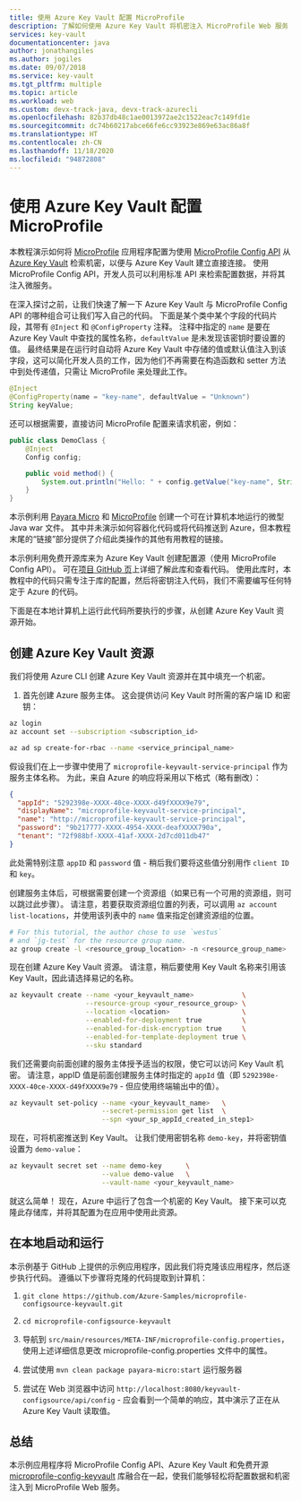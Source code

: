 ```yaml
---
title: 使用 Azure Key Vault 配置 MicroProfile
description: 了解如何使用 Azure Key Vault 将机密注入 MicroProfile Web 服务
services: key-vault
documentationcenter: java
author: jonathangiles
ms.author: jogiles
ms.date: 09/07/2018
ms.service: key-vault
ms.tgt_pltfrm: multiple
ms.topic: article
ms.workload: web
ms.custom: devx-track-java, devx-track-azurecli
ms.openlocfilehash: 82b37db48c1ae0013972ae2c1522eac7c149fd1e
ms.sourcegitcommit: dc74b60217abce66fe6cc93923e869e63ac86a8f
ms.translationtype: HT
ms.contentlocale: zh-CN
ms.lasthandoff: 11/18/2020
ms.locfileid: "94872808"
---
```

# <a name="configure-microprofile-with-azure-key-vault"></a>使用 Azure Key Vault 配置 MicroProfile

本教程演示如何将 [MicroProfile](http://microprofile.io) 应用程序配置为使用 [MicroProfile Config API](https://microprofile.io/project/eclipse/microprofile-config) 从 [Azure Key Vault](https://azure.microsoft.com/services/key-vault/) 检索机密，以便与 Azure Key Vault 建立直接连接。 使用 MicroProfile Config API，开发人员可以利用标准 API 来检索配置数据，并将其注入微服务。

在深入探讨之前，让我们快速了解一下 Azure Key Vault 与 MicroProfile Config API 的哪种组合可让我们写入自己的代码。 下面是某个类中某个字段的代码片段，其带有 `@Inject` 和 `@ConfigProperty` 注释。 注释中指定的 `name` 是要在 Azure Key Vault 中查找的属性名称，`defaultValue` 是未发现该密钥时要设置的值。 最终结果是在运行时自动将 Azure Key Vault 中存储的值或默认值注入到该字段，这可以简化开发人员的工作，因为他们不再需要在构造函数和 setter 方法中到处传递值，只需让 MicroProfile 来处理此工作。

```java
@Inject
@ConfigProperty(name = "key-name", defaultValue = "Unknown")
String keyValue;
```

还可以根据需要，直接访问 MicroProfile 配置来请求机密，例如：

```java
public class DemoClass {
    @Inject
    Config config;

    public void method() {
        System.out.println("Hello: " + config.getValue("key-name", String.class));
    }
}
```

本示例利用 [Payara Micro](https://www.payara.fish/payara_micro) 和 [MicroProfile](https://microprofile.io/) 创建一个可在计算机本地运行的微型 Java war 文件。 其中并未演示如何容器化代码或将代码推送到 Azure，但本教程末尾的“链接”部分提供了介绍此类操作的其他有用教程的链接。

本示例利用免费开源库来为 Azure Key Vault 创建配置源（使用 MicroProfile Config API）。 可在[项目 GitHub 页](https://github.com/Azure/azure-microprofile/tree/master/microprofile-config-keyvault)上详细了解此库和查看代码。 使用此库时，本教程中的代码只需专注于库的配置，然后将密钥注入代码，我们不需要编写任何特定于 Azure 的代码。

下面是在本地计算机上运行此代码所要执行的步骤，从创建 Azure Key Vault 资源开始。

## <a name="creating-an-azure-key-vault-resource"></a>创建 Azure Key Vault 资源

我们将使用 Azure CLI 创建 Azure Key Vault 资源并在其中填充一个机密。

1. 首先创建 Azure 服务主体。 这会提供访问 Key Vault 时所需的客户端 ID 和密钥：

```bash
az login
az account set --subscription <subscription_id>

az ad sp create-for-rbac --name <service_principal_name>
```

假设我们在上一步骤中使用了 `microprofile-keyvault-service-principal` 作为服务主体名称。 为此，来自 Azure 的响应将采用以下格式（略有删改）：

```json
{
  "appId": "5292398e-XXXX-40ce-XXXX-d49fXXXX9e79",
  "displayName": "microprofile-keyvault-service-principal",
  "name": "http://microprofile-keyvault-service-principal",
  "password": "9b217777-XXXX-4954-XXXX-deafXXXX790a",
  "tenant": "72f988bf-XXXX-41af-XXXX-2d7cd011db47"
}
```

此处需特别注意 `appID` 和 `password` 值 - 稍后我们要将这些值分别用作 `client ID` 和 `key`。

创建服务主体后，可根据需要创建一个资源组（如果已有一个可用的资源组，则可以跳过此步骤）。 请注意，若要获取资源组位置的列表，可以调用 `az account list-locations`，并使用该列表中的 `name` 值来指定创建资源组的位置。

```bash
# For this tutorial, the author chose to use `westus`
# and `jg-test` for the resource group name.
az group create -l <resource_group_location> -n <resource_group_name>
```

现在创建 Azure Key Vault 资源。 请注意，稍后要使用 Key Vault 名称来引用该 Key Vault，因此请选择易记的名称。

```bash
az keyvault create --name <your_keyvault_name>            \
                   --resource-group <your_resource_group> \
                   --location <location>                  \
                   --enabled-for-deployment true          \
                   --enabled-for-disk-encryption true     \
                   --enabled-for-template-deployment true \
                   --sku standard
```

我们还需要向前面创建的服务主体授予适当的权限，使它可以访问 Key Vault 机密。 请注意，appID 值是前面创建服务主体时指定的 `appId` 值（即 `5292398e-XXXX-40ce-XXXX-d49fXXXX9e79` - 但应使用终端输出中的值）。

```bash
az keyvault set-policy --name <your_keyvault_name>   \
                       --secret-permission get list  \
                       --spn <your_sp_appId_created_in_step1>
```

现在，可将机密推送到 Key Vault。 让我们使用密钥名称 `demo-key`，并将密钥值设置为 `demo-value`：

```bash
az keyvault secret set --name demo-key      \
                       --value demo-value   \
                       --vault-name <your_keyvault_name>  
```

就这么简单！ 现在，Azure 中运行了包含一个机密的 Key Vault。 接下来可以克隆此存储库，并将其配置为在应用中使用此资源。

## <a name="getting-up-and-running-locally"></a>在本地启动和运行

本示例基于 GitHub 上提供的示例应用程序，因此我们将克隆该应用程序，然后逐步执行代码。 遵循以下步骤将克隆的代码提取到计算机：

1. `git clone https://github.com/Azure-Samples/microprofile-configsource-keyvault.git`

1. `cd microprofile-configsource-keyvault`

1. 导航到 `src/main/resources/META-INF/microprofile-config.properties`，使用上述详细信息更改 microprofile-config.properties 文件中的属性。

1. 尝试使用 `mvn clean package payara-micro:start` 运行服务器

1. 尝试在 Web 浏览器中访问 `http://localhost:8080/keyvault-configsource/api/config` - 应会看到一个简单的响应，其中演示了正在从 Azure Key Vault 读取值。

## <a name="summary"></a>总结

本示例应用程序将 MicroProfile Config API、Azure Key Vault 和免费开源 [microprofile-config-keyvault](https://github.com/Azure/azure-microprofile/tree/master/microprofile-config-keyvault) 库融合在一起，使我们能够轻松将配置数据和机密注入到 MicroProfile Web 服务。
